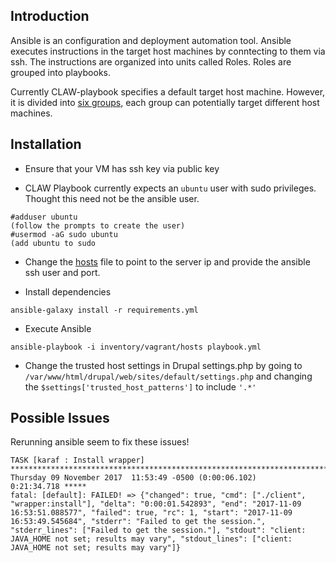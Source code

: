 ## Introduction
Ansible is an configuration and deployment automation tool.  Ansible executes instructions in the target host machines by conntecting to them via ssh.  The instructions are organized into units called Roles.  Roles are grouped into playbooks.

Currently CLAW-playbook specifies a default target host machine.  However, it is divided into [six groups](https://github.com/Islandora-Devops/claw-playbook/blob/master/inventory/vagrant/hosts), each group can potentially target different host machines.  


## Installation
* Ensure that your VM has ssh key via public key

* CLAW Playbook currently expects an `ubuntu` user with sudo privileges.  Thought this need not be the ansible user.

```
#adduser ubuntu
(follow the prompts to create the user)
#usermod -aG sudo ubuntu
(add ubuntu to sudo
```

* Change the [hosts](https://github.com/Islandora-Devops/claw-playbook/blob/master/inventory/vagrant/hosts) file to point to the server ip and provide the ansible ssh user and port.  

* Install dependencies
```
ansible-galaxy install -r requirements.yml
```
* Execute Ansible
```
ansible-playbook -i inventory/vagrant/hosts playbook.yml
```

* Change the trusted host settings in Drupal settings.php by going to `/var/www/html/drupal/web/sites/default/settings.php` and changing the `$settings['trusted_host_patterns']` to include `'.*'`
## Possible Issues
Rerunning ansible seem to fix these issues!

```
TASK [karaf : Install wrapper] ***************************************************************************************************************************************
Thursday 09 November 2017  11:53:49 -0500 (0:00:06.102)       0:21:34.718 ***** 
fatal: [default]: FAILED! => {"changed": true, "cmd": ["./client", "wrapper:install"], "delta": "0:00:01.542893", "end": "2017-11-09 16:53:51.088577", "failed": true, "rc": 1, "start": "2017-11-09 16:53:49.545684", "stderr": "Failed to get the session.", "stderr_lines": ["Failed to get the session."], "stdout": "client: JAVA_HOME not set; results may vary", "stdout_lines": ["client: JAVA_HOME not set; results may vary"]}
```
